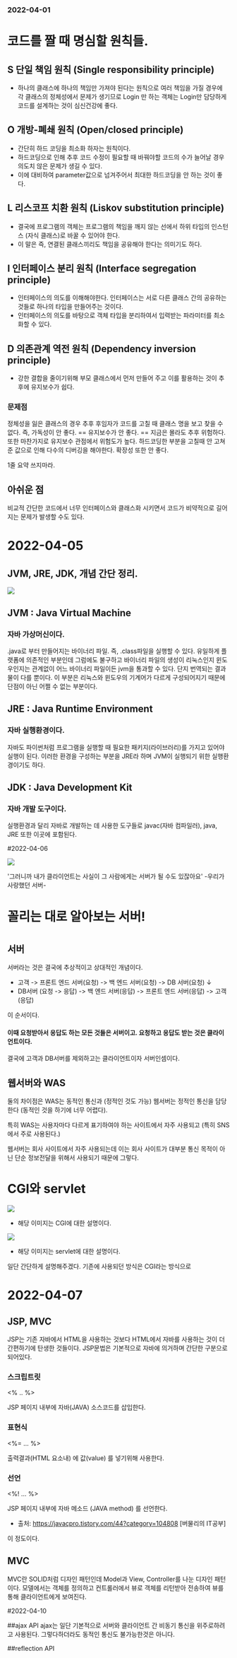 
### 2022-04-01
# 코드를 짤 때 명심할 원칙들.

## S 단일 책임 원칙 (Single responsibility principle)
- 하나의 클래스에 하나의 책임만 가져야 된다는 원칙으로 여러 책임을 가질 경우에
각 클래스의 정체성에서 문제가 생기므로 Login 만 하는 객체는 Login만 담당하게 코드를 설계하는 것이 심신건강에 좋다.



## O 개방-폐쇄 원칙 (Open/closed principle)
- 간단히 하드 코딩을 최소화 하자는 원칙이다.
- 하드코딩으로 인해 추후 코드 수정이 필요할 때 바꿔야할 코드의 수가 늘어날 경우
    의도치 않은 문제가 생길 수 있다.
-   이에 대비하여 parameter값으로 넘겨주어서 최대한 하드코딩을 안 하는 것이 좋다.

## L 리스코프 치환 원칙 (Liskov substitution principle)
- 결국에 프로그램의 객체는 프로그램의 책임을 깨지 않는 선에서 하위 타입의 인스턴스 (자식 클래스)로 바꿀 수 있어야 한다.
- 이 말은 즉, 연결된 클래스끼리도 책임을 공유해야 한다는 의미기도 하다.
## I 인터페이스 분리 원칙 (Interface segregation principle)
- 인터페이스의 의도를 이해해야한다. 인터페이스는 서로 다른 클래스 간의 공유하는 것들로 하나의 타입을 만들어주는 것이다.
- 인터페이스의 의도를 바탕으로 객체 타입을 분리하여서 입력받는 파라미터를 최소화할 수 있다.
## D 의존관계 역전 원칙 (Dependency inversion principle)
- 강한 결합을 줄이기위해 부모 클래스에서 먼저 만들어 주고 이를 활용하는 것이
추후에 유지보수가 쉽다.
### 문제점
정체성을 잃은 클래스의 경우 추후 후임자가 코드를 고칠 때 클래스 명을 보고 찾을 수 없다.
즉, 가독성이 안 좋다. == 유지보수가 안 좋다. == 지금은 몰라도 추후 위험하다.
또한 마찬가지로 유지보수 관점에서 위험도가 높다.
하드코딩한 부분을 고칠때 안 고쳐준 값으로 인해 다수의 디버깅을 해야한다.
확장성 또한 안 좋다.

1줄 요약
쓰지마라.





## 아쉬운 점
비교적 간단한 코드에서 너무 인터페이스와 클래스화 시키면서 코드가 비약적으로 길어지는 문제가 발생할 수도 있다.


# 2022-04-05
## JVM,  JRE, JDK, 개념 간단 정리.
![](https://media.vlpt.us/images/soe8192/post/84268872-865c-4706-8727-9d79f6ac3113/image.png)


## JVM : Java Virtual Machine

### 자바 가상머신이다.

.java로 부터 만들어지는 바이너리 파일. 즉, .class파일을 실행할 수 있다.
유일하게 플랫폼에 의존적인 부분인데
그럼에도 불구하고 바이너리 파일의 생성이 리눅스인지 윈도우인지는 관계없이
어느 바이너리 파일이든 jvm을 통과할 수 있다.
단지 번역되는 결과물이 다를 뿐이다.
이 부분은 리눅스와 윈도우의 기계어가 다르게 구성되어지기 때문에 단점이 아닌 어쩔 수 없는 부분이다.

## JRE : Java Runtime Environment

### 자바 실행환경이다.

자바도 파이썬처럼 프로그램을 실행할 때 필요한 패키지(라이브러리)를 가지고 있어야 실행이 된다.
이러한 환경을 구성하는 부분을 JRE라 하며 JVM이 실행되기 위한 실행환경이기도 하다.

## JDK : Java Development Kit

### 자바 개발 도구이다.

실행환경과 달리 자바로 개발하는 데 사용한 도구들로
javac(자바 컴파일러), java, JRE 또한 이곳에 포함된다.


#2022-04-06

![](https://imagedelivery.net/v7-TZByhOiJbNM9RaUdzSA/69bed257-e940-42bc-1ef3-4b8fdf8de100/public)

'그러니까 내가 클라이언트는 사실이 그 사람에게는 서버가 될 수도 있잖아요'
-우리가 사랑했던 서버-


# 
# 꼴리는 대로 알아보는 서버!

# 
## 서버

서버라는 것은 결국에 추상적이고 상대적인 개념이다.

- 고객 -> 프론트 엔드 서버(요청) -> 백 엔드 서버(요청) -> DB 서버(요청)
↓
- DB서버 (요청 -> 응답) -> 백 엔드 서버(응답) -> 프론트 엔드 서버(응답) -> 고객(응답)

이 순서이다.

#### 이때 요청받아서 응답도 하는 모든 것들은 서버이고. 요청하고 응답도 받는 것은 클라이언트이다.

결국에 고객과 DB서버를 제외하고는
클라이언트이자 서버인셈이다.


## 웹서버와 WAS

둘의 차이점은
WAS는 동적인 통신과 (정적인 것도 가능)
웹서버는 정적인 통신을 담당한다 (동적인 것을 하기에 너무 어렵다).

특히 WAS는 사용자마다 다르게 표기하여야 하는 사이트에서 자주 사용되고 (특히 SNS에서 주로 사용된다.)

웹서버는 회사 사이트에서 자주 사용되는데 이는 회사 사이트가 대부분
통신 목적이 아닌 단순 정보전달을 위해서 사용되기 때문에 그렇다.


# CGI와 servlet


![](https://imagedelivery.net/v7-TZByhOiJbNM9RaUdzSA/f0f1100b-6bac-4447-9138-ac3505ff9a00/public)

- 해당 이미지는 CGI에 대한 설명이다.

![](https://imagedelivery.net/v7-TZByhOiJbNM9RaUdzSA/d9209e1b-2e2c-4a2f-ed5c-b5933afa1900/public)



- 해당 이미지는 servlet에 대한 설명이다.

일단 간단하게 설명해주겠다.
기존에 사용되던 방식은 CGI라는 방식으로

# 2022-04-07 
## JSP, MVC

JSP는 기존 자바에서 HTML을 사용하는 것보다 HTML에서 자바를 사용하는 것이 
더 간편하기에 탄생한 것들이다.
JSP문법은 기본적으로 자바에 의거하며 간단한 구분으로 되어있다.

  ### 스크립트릿

  <% .. %>

  JSP 페이지 내부에 자바(JAVA) 소스코드를 삽입한다.

### 표현식

  <%= ... %>

  출력결과(HTML 요소내) 에  값(value) 를  넣기위해 사용한다.

### 선언

  <%! ... %>

  JSP 페이지 내부에 자바 메소드 (JAVA method) 를 선언한다.



* 출처: https://javacpro.tistory.com/44?category=104808 [버물리의 IT공부] 

이 정도이다.

## MVC

MVC란 SOLID처럼 디자인 패턴인데 
Model과 View, Controller를 나눈 디자인 패턴이다.
모델에서는 객체를 정의하고 컨트롤러에서 뷰로 객체를 리턴받아 전송하여 뷰를 통해 클라이언트에게 보여진다.

#2022-04-10

##ajax API
ajax는 일단 기본적으로 서버와 클라이언트 간 비동기 통신을 위주로하려고 사용된다.
그렇다하더라도 동적인 통신도 불가능한것은 아니다.


##reflection API

##
